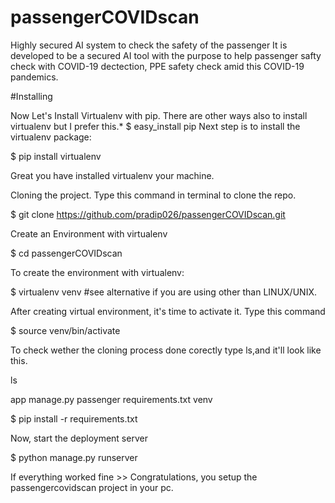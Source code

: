 # passengerCOVIDscan
Highly secured AI system to check the safety of the passenger
It is developed to be a secured AI tool with the purpose to help passenger safty check with COVID-19 dectection, PPE safety check amid this COVID-19 pandemics.

#Installing

Now Let's Install Virtualenv with pip. There are other ways also to install virtualenv but I prefer this.*
$ easy_install pip
Next step is to install the virtualenv package:

$ pip install virtualenv

Great you have installed virtualenv your machine.

Cloning the project. Type this command in terminal to clone the repo.

$ git clone https://github.com/pradip026/passengerCOVIDscan.git

Create an Environment with virtualenv

$ cd passengerCOVIDscan

To create the environment with virtualenv:

$ virtualenv venv  #see alternative if you are using other than LINUX/UNIX.

After creating virtual environment, it's time to activate it. Type this command

$ source venv/bin/activate

To check wether the cloning process done corectly type  ls,and it'll look like this.

ls

app     manage.py   passenger    requirements.txt    venv

$ pip install -r requirements.txt

Now, start the deployment server

$ python manage.py runserver

If everything worked fine >>
Congratulations, you setup the passengercovidscan project in your pc.
